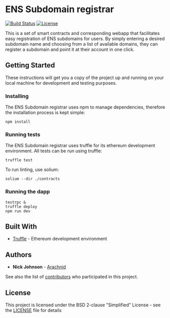# ENS Subdomain registrar

[![Build Status](https://travis-ci.org/Arachnid/subdomain-registrar.svg?branch=master)](https://travis-ci.org/Arachnid/subdomain-registrar) [![License](https://img.shields.io/badge/License-BSD--2--Clause-blue.svg)](LICENSE)

This is a set of smart contracts and corresponding webapp that facilitates easy registration of ENS subdomains for users. By simply entering a desired subdomain name and choosing from a list of available domains, they can register a subdomain and point it at their account in one click.

## Getting Started

These instructions will get you a copy of the project up and running on your local machine for development and testing purposes.

### Installing

The ENS Subdomain registrar uses npm to manage dependencies, therefore the installation process is kept simple:

```
npm install
```

### Running tests

The ENS Subdomain registrar uses truffle for its ethereum development environment. All tests can be run using truffle:

```
truffle test
```

To run linting, use solium:

```
solium --dir ./contracts
```

### Running the dapp

```
testrpc &
truffle deploy
npm run dev
```

## Built With
* [Truffle](https://github.com/trufflesuite/truffle) - Ethereum development environment 


## Authors

* **Nick Johnson** - [Arachnid](https://github.com/Arachnid)

See also the list of [contributors](https://github.com/Arachnid/subdomain-registrar/contributors) who participated in this project.

## License

This project is licensed under the BSD 2-clause "Simplified" License - see the [LICENSE](LICENSE) file for details

